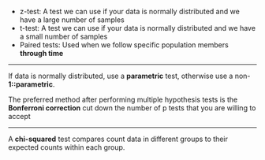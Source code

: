 - z-test: A test we can use if your data is normally distributed and we have a large number of samples
- t-test: A test we can use if your data is normally distributed and we have a small number of samples
- Paired tests: Used when we follow specific population members **through time**

***

If data is normally distributed, use a **parametric** test, otherwise use a non-**1::parametric**.

The preferred method after performing multiple hypothesis tests is the **Bonferroni correction**
	cut down the number of p tests that you are willing to accept

***

A **chi-squared** test compares count data in different groups to their expected counts within each group.
